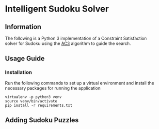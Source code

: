 # Intelligent Sudoku Solver

## Information
The following is a Python 3 implementation of a Constraint Satisfaction solver for Sudoku using the [AC3](https://en.wikipedia.org/wiki/AC-3_algorithm) algorithm to guide the search.

## Usage Guide

### Installation
Run the following commands to set up a virtual environment and install the necessary packages for running the application
```
virtualenv -p python3 venv
source venv/bin/activate
pip install -r requirements.txt
```

## Adding Sudoku Puzzles
